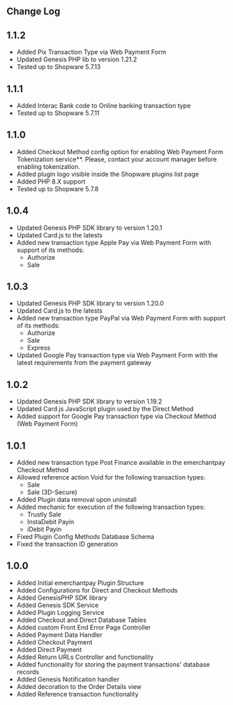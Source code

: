 Change Log
---------------------
__1.1.2__
-----
* Added Pix Transaction Type via Web Payment Form
* Updated Genesis PHP lib to version 1.21.2
* Tested up to Shopware 5.7.13

__1.1.1__
-----
* Added Interac Bank code to Online banking transaction type
* Tested up to Shopware 5.7.11

__1.1.0__
-----
* Added Checkout Method config option for enabling Web Payment Form Tokenization service**. Please, contact your account manager before enabling tokenization.
* Added plugin logo visible inside the Shopware plugins list page
* Added PHP 8.X support
* Tested up to Shopware 5.7.8

__1.0.4__
-----
* Updated Genesis PHP SDK library to version 1.20.1
* Updated Card.js to the latests
* Added new transaction type Apple Pay via Web Payment Form with support of its methods:
  * Authorize
  * Sale

__1.0.3__
-----
* Updated Genesis PHP SDK library to version 1.20.0
* Updated Card.js to the latests
* Added new transaction type PayPal via Web Payment Form with support of its methods:
  * Authorize
  * Sale
  * Express
* Updated Google Pay transaction type via Web Payment Form with the latest requirements from the payment gateway

__1.0.2__
-----
* Updated Genesis PHP SDK library to version 1.19.2
* Updated Card.js JavaScript plugin used by the Direct Method
* Added support for Google Pay transaction type via Checkout Method (Web Payment Form)

__1.0.1__
-----
* Added new transaction type Post Finance available in the emerchantpay Checkout Method
* Allowed reference action Void for the following transaction types:
  * Sale
  * Sale (3D-Secure)
* Added Plugin data removal upon uninstall
* Added mechanic for execution of the following transaction types:
  * Trustly Sale
  * InstaDebit Payin
  * iDebit Payin
* Fixed Plugin Config Methods Database Schema
* Fixed the transaction ID generation

__1.0.0__
-----
* Added Initial emerchantpay Plugin Structure
* Added Configurations for Direct and Checkout Methods
* Added GenesisPHP SDK library
* Added Genesis SDK Service
* Added Plugin Logging Service
* Added Checkout and Direct Database Tables
* Added custom Front End Error Page Controller
* Added Payment Data Handler
* Added Checkout Payment
* Added Direct Payment
* Added Return URLs Controller and functionality
* Added functionality for storing the payment transactions' database records
* Added Genesis Notification handler
* Added decoration to the Order Details view
* Added Reference transaction functionality
